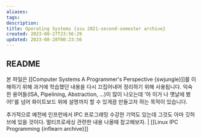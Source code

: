 ```yaml
---
aliases: 
tags: 
description:
title: Operating Systems {ssu 2021-second-semester archive}
created: 2023-08-27T23:56:29
updated: 2023-08-28T00:23:56
---
```


## README

본 파일은 [[Computer Systems A Programmer's Perspective {swjungle}]]를 이해하기 위해 과거에 학습했던 내용을 다시 끄집어내어 정리하기 위해 사용됩니다. 익숙한 용어들(ISA, Pipelining, Abstraction, ...)이 많이 나오는데 '아 이거 나 옛날에 봤어!'를 넘어 화이트보드 위에 설명까지 할 수 있게끔 만들고자 하는 목적이 있습니다. 

추가적으로 예전에 인프런에서 IPC 프로그래밍 수강한 기억도 있는데 그것도 아마 깃허브에 있을 것이다. 멀티프로세싱 관련한 내용 나올때 참고해보자. | [[Linux IPC Programming {inflearn archive}]]
